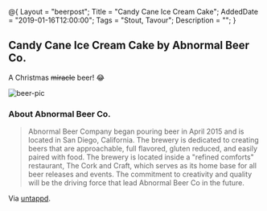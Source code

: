 @{ 
 Layout = "beerpost"; 
 Title = "Candy Cane Ice Cream Cake"; 
 AddedDate = "2019-01-16T12:00:00"; 
 Tags = "Stout, Tavour"; 
 Description = ""; 
 } 
 

## Candy Cane Ice Cream Cake by Abnormal Beer Co.

A Christmas ~~miracle~~ beer! 😂

![beer-pic]

### About Abnormal Beer Co.

> Abnormal Beer Company began pouring beer in April 2015 and is located in San Diego, California. The brewery is dedicated to creating beers that are approachable, full flavored, gluten reduced, and easily paired with food. The brewery is located inside a "refined comforts" restaurant, The Cork and Craft, which serves as its home base for all beer releases and events. The commitment to creativity and quality will be the driving force that lead Abnormal Beer Co in the future.

Via [untappd][untappd-url].

[untappd-url]: <https://untappd.com/b/abnormal-beer-co-candy-cane-ice-cream-cake/2967207>
[beer-pic]: https://jasonpowley.com/assets/img/2019-01-16-candy-cane-ice-cream-cake.jpeg "Candy Cane Ice Cream Cake by Abnormal Beer Co."
